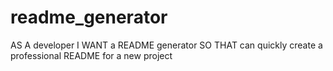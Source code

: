 # readme_generator
AS A developer I WANT a README generator SO THAT can quickly create a professional README for a new project
